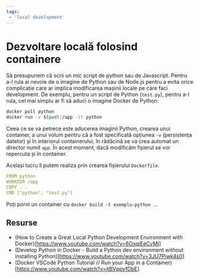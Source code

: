 ```yaml
---
tags:
 - 'local development'
---
```

# Dezvoltare locală folosind containere

Să presupunem că scrii un mic script de python sau de Javascript. Pentru a-l rula ai nevoie de o imagine de Python sau de Node.js pentru a evita orice complicație care ar implica modificarea mașinii locale pe care faci development. De exemplu, pentru un script de Python (`test.py`), pentru a-l rula, cel mai simplu ar fi să aduci o imagine Docker de Python:

```bash
docker pull python
docker run -v $(pwd):/app -it python
```

Ceea ce se va petrece este aducerea imaginii Python, crearea unui container, a unui volum pentru că a fost specificată opțiunea `-v` (persistența datelor) și în interiorul containerului, în rădăcină se va crea automat un director numit `app`.
În acest moment, dacă modificăm fișierul se vor repercuta și în container.

Același lucru îl putem realiza prin crearea fișierului `Dockerfile`.

```yaml
FROM python
WORKDIR /app
COPY . .
CMD ["python", "test.py"]
```

Poți porni un container cu `docker build -t exemplu-python .`.

## Resurse

- (How to Create a Great Local Python Development Environment with Docker)[https://www.youtube.com/watch?v=6OxqiEeCvMI]
- (Develop Python in Docker - Build a Python dev environment without installing Python)[https://www.youtube.com/watch?v=3JU7Pjwk4s0]
- (Docker VSCode Python Tutorial // Run your App in a Container)[https://www.youtube.com/watch?v=jtBVppyfDbE]